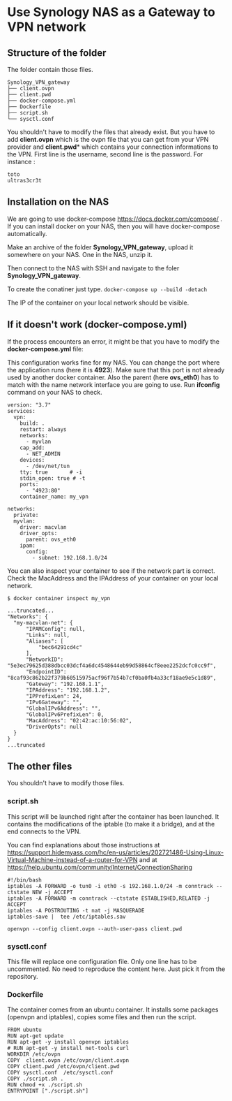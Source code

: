 # Use Synology NAS as a Gateway to VPN network




## Structure of the folder

The folder contain those files.

```
Synology_VPN_gateway
├── client.ovpn
├── client.pwd
├── docker-compose.yml
├── Dockerfile
├── script.sh
└── sysctl.conf
```

You shouldn't have to modify the files that already exist. But you have to add **client.ovpn**  which is the ovpn file that you can get from your VPN provider and
**client.pwd*** which contains your connection informations to the VPN. First line is the username, second line is the password. For instance :
```
toto
ultras3cr3t
```


## Installation on the NAS

We are going to use docker-compose https://docs.docker.com/compose/ . If you can install docker on your NAS, then you will have docker-compose automatically.

Make an archive of the folder **Synology_VPN_gateway**, upload it somewhere on your NAS. One in the NAS, unzip it.

Then connect to the NAS with SSH and navigate to the foler **Synology_VPN_gateway**.

To create the conatiner just type.
`docker-compose up --build -detach`

The  IP of the container on your local network  should be visible.


## If it doesn't work (docker-compose.yml)

If the process encounters an error, it might be that you have to modify the **docker-compose.yml** file:

This configuration works fine for my NAS. You can change the port where the application runs (here it is **4923**). Make sure that this port is not already used by another docker container. 
Also the parent (here **ovs_eth0**) has to match with the name network interface you are going to use. Run **ifconfig** command on your NAS to check.

```
version: "3.7"
services:
  vpn:
    build: .
    restart: always
    networks:
      - myvlan    
    cap_add:
      - NET_ADMIN
    devices:
      - /dev/net/tun
    tty: true       # -i
    stdin_open: true # -t
    ports:
      - "4923:80"
    container_name: my_vpn
    
networks:
  private:
  myvlan:
    driver: macvlan
    driver_opts:
      parent: ovs_eth0
    ipam:
      config:
        - subnet: 192.168.1.0/24

```

You can also inspect your container to see if the network part is correct. Check the MacAddress and the IPAddress of your container on your local network.

`$ docker container inspect my_vpn`

```
...truncated...
"Networks": {
  "my-macvlan-net": {
      "IPAMConfig": null,
      "Links": null,
      "Aliases": [
          "bec64291cd4c"
      ],
      "NetworkID": "5e3ec79625d388dbcc03dcf4a6dc4548644eb99d58864cf8eee2252dcfc0cc9f",
      "EndpointID": "8caf93c862b22f379b60515975acf96f7b54b7cf0ba0fb4a33cf18ae9e5c1d89",
      "Gateway": "192.168.1.1",
      "IPAddress": "192.168.1.2",
      "IPPrefixLen": 24,
      "IPv6Gateway": "",
      "GlobalIPv6Address": "",
      "GlobalIPv6PrefixLen": 0,
      "MacAddress": "02:42:ac:10:56:02",
      "DriverOpts": null
  }
}
...truncated
```



## The other files

You shouldn't have to modify those files.

### script.sh

This script will be launched right after the container has been launched.
It contains the modifications of the iptable (to make it a bridge), and at the end connects to the VPN.

You can find explanations about those instructions at https://support.hidemyass.com/hc/en-us/articles/202721486-Using-Linux-Virtual-Machine-instead-of-a-router-for-VPN and at https://help.ubuntu.com/community/Internet/ConnectionSharing

```
#!/bin/bash
iptables -A FORWARD -o tun0 -i eth0 -s 192.168.1.0/24 -m conntrack --ctstate NEW -j ACCEPT
iptables -A FORWARD -m conntrack --ctstate ESTABLISHED,RELATED -j ACCEPT
iptables -A POSTROUTING -t nat -j MASQUERADE
iptables-save |  tee /etc/iptables.sav

openvpn --config client.ovpn --auth-user-pass client.pwd
```

### sysctl.conf

This file will replace one configuration file. Only one line has to be uncommented. No need to reproduce the content here. Just pick it from the repository.

### Dockerfile

The container comes from an ubuntu container. It installs some packages (openvpn and iptables), copies some files and then run the script.

```
FROM ubuntu
RUN apt-get update
RUN apt-get -y install openvpn iptables
# RUN apt-get -y install net-tools curl
WORKDIR /etc/ovpn
COPY  client.ovpn /etc/ovpn/client.ovpn 
COPY client.pwd /etc/ovpn/client.pwd
COPY sysctl.conf  /etc/sysctl.conf
COPY ./script.sh .
RUN chmod +x ./script.sh
ENTRYPOINT ["./script.sh"]
```


